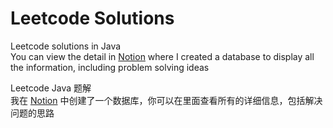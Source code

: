 # Leetcode Solutions
Leetcode solutions in Java  
You can view the detail in [Notion](https://chiperman.notion.site/Leetcode-ae9778ca045b4da8b23eb815e8c438a7) where I created a database to display all the information, including problem solving ideas

Leetcode Java 题解  
我在 [Notion](https://chiperman.notion.site/Leetcode-ae9778ca045b4da8b23eb815e8c438a7) 中创建了一个数据库，你可以在里面查看所有的详细信息，包括解决问题的思路

